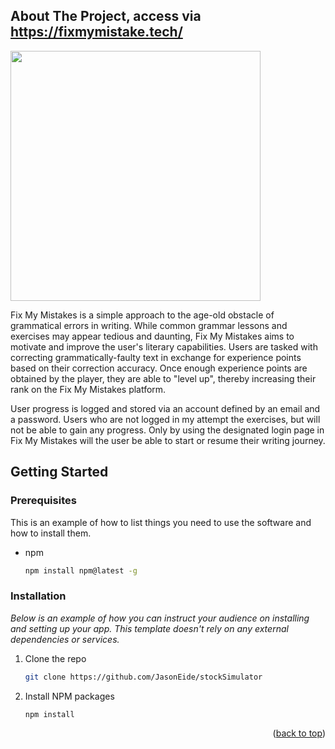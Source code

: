 <a name="readme-top"></a>
<!-- ABOUT THE PROJECT -->
## About The Project, access via https://fixmymistake.tech/

<img style = "width: 400px" src= "https://cdn.discordapp.com/attachments/1100612471196241930/1102104682404515971/image.png"></img>

Fix My Mistakes is a simple approach to the age-old obstacle of grammatical errors in writing. While common grammar lessons and exercises may appear tedious and daunting, Fix My Mistakes aims to motivate and improve the user's literary capabilities. Users are tasked with correcting grammatically-faulty text in exchange for experience points based on their correction accuracy. Once enough experience points are obtained by the player, they are able to "level up", thereby increasing their rank on the Fix My Mistakes platform.

User progress is logged and stored via an account defined by an email and a password. Users who are not logged in my attempt the exercises, but will not be able to gain any progress. Only by using the designated login page in Fix My Mistakes will the user be able to start or resume their writing journey.

<!-- GETTING STARTED -->
## Getting Started
### Prerequisites

This is an example of how to list things you need to use the software and how to install them.
* npm
  ```sh
  npm install npm@latest -g
  ```

### Installation

_Below is an example of how you can instruct your audience on installing and setting up your app. This template doesn't rely on any external dependencies or services._

1. Clone the repo
   ```sh
   git clone https://github.com/JasonEide/stockSimulator
   ```
2. Install NPM packages
   ```sh
   npm install
   ```

<p align="right">(<a href="#readme-top">back to top</a>)</p>



<!-- MARKDOWN LINKS & IMAGES -->
<!-- https://www.markdownguide.org/basic-syntax/#reference-style-links -->
[contributors-shield]: https://img.shields.io/github/contributors/JasonEide/stock-project?color=%23&style=for-the-badge
[contributors-url]: https://github.com/JasonEide/stock-project/graphs/contributors
[issues-shield]: https://img.shields.io/github/issues/JasonEide/stock-project?style=for-the-badge
[issues-url]: https://github.com/JasonEide/stock-project/issues
[license-shield]: https://img.shields.io/github/license/othneildrew/Best-README-Template.svg?style=for-the-badge
[license-url]: https://github.com/JasonEide/stock-project/blob/main/LICENSE.txt
[linkedin-shield]: https://img.shields.io/badge/-LinkedIn-black.svg?style=for-the-badge&logo=linkedin&colorB=555
[linkedin-url]: https://linkedin.com/in/hussainomer
[product-screenshot]: images/screenshot.png
[Next.js]: https://img.shields.io/badge/next.js-000000?style=for-the-badge&logo=nextdotjs&logoColor=white
[Next-url]: https://nextjs.org/
[React.js]: https://img.shields.io/badge/React-20232A?style=for-the-badge&logo=react&logoColor=61DAFB
[React-url]: https://reactjs.org/
[Vue.js]: https://img.shields.io/badge/Vue.js-35495E?style=for-the-badge&logo=vuedotjs&logoColor=4FC08D
[Vue-url]: https://vuejs.org/
[Angular.io]: https://img.shields.io/badge/Angular-DD0031?style=for-the-badge&logo=angular&logoColor=white
[Angular-url]: https://angular.io/
[Svelte.dev]: https://img.shields.io/badge/Svelte-4A4A55?style=for-the-badge&logo=svelte&logoColor=FF3E00
[Svelte-url]: https://svelte.dev/
[Laravel.com]: https://img.shields.io/badge/Laravel-FF2D20?style=for-the-badge&logo=laravel&logoColor=white
[Laravel-url]: https://laravel.com
[Bootstrap.com]: https://img.shields.io/badge/Bootstrap-563D7C?style=for-the-badge&logo=bootstrap&logoColor=white
[Bootstrap-url]: https://getbootstrap.com
[JQuery.com]: https://img.shields.io/badge/jQuery-0769AD?style=for-the-badge&logo=jquery&logoColor=white
[JQuery-url]: https://jquery.com 
